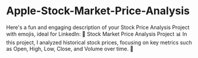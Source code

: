 # Apple-Stock-Market-Price-Analysis
 Here's a fun and engaging description of your Stock Price Analysis Project with emojis, ideal for LinkedIn:  🚀 Stock Market Price Analysis Project 📊  In this project, I analyzed historical stock prices, focusing on key metrics such as Open, High, Low, Close, and Volume over time. 📅
